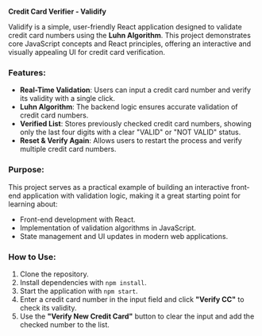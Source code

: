 **Credit Card Verifier - Validify**

Validify is a simple, user-friendly React application designed to validate credit card numbers using the **Luhn Algorithm**. This project demonstrates core JavaScript concepts and React principles, offering an interactive and visually appealing UI for credit card verification.

### Features:
- **Real-Time Validation**: Users can input a credit card number and verify its validity with a single click.
- **Luhn Algorithm**: The backend logic ensures accurate validation of credit card numbers.
- **Verified List**: Stores previously checked credit card numbers, showing only the last four digits with a clear "VALID" or "NOT VALID" status.
- **Reset & Verify Again**: Allows users to restart the process and verify multiple credit card numbers.

### Purpose:
This project serves as a practical example of building an interactive front-end application with validation logic, making it a great starting point for learning about:
- Front-end development with React.
- Implementation of validation algorithms in JavaScript.
- State management and UI updates in modern web applications.

### How to Use:
1. Clone the repository.
2. Install dependencies with `npm install`.
3. Start the application with `npm start`.
4. Enter a credit card number in the input field and click **"Verify CC"** to check its validity.
5. Use the **"Verify New Credit Card"** button to clear the input and add the checked number to the list.